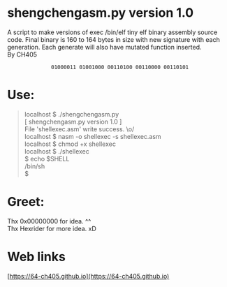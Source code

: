 # shengchengasm.py version 1.0


A script to make versions of exec /bin/elf tiny elf binary assembly source code.
Final binary is 160 to 164 bytes in size with new signature with each generation.
Each generate will also have mutated function inserted.  
By CH405

                  01000011 01001000 00110100 00110000 00110101

# Use:


> localhost $ ./shengchengasm.py  
> [ shengchengasm.py version 1.0 ]  
> File 'shellexec.asm' write success. \o/  
> localhost $ nasm -o shellexec -s shellexec.asm  
> localhost $ chmod +x shellexec  
> localhost $ ./shellexec  
> $ echo $SHELL  
> /bin/sh  
> $  


# Greet:
Thx 0x00000000 for idea. ^^  
Thx Hexrider for more idea. xD  

# Web links
[https://64-ch405.github.io](https://64-ch405.github.io)
